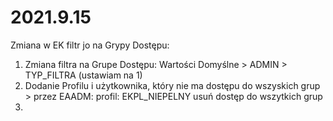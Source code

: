 # 2021.9.15
Zmiana w EK filtr jo na Grypy Dostępu: 
1. Zmiana filtra na Grupe Dostępu: Wartości Domyślne > ADMIN > TYP_FILTRA (ustawiam na 1)
2. Dodanie Profilu i użytkownika, który nie ma dostępu do wszyskich grup > przez EAADM: profil: EKPL_NIEPELNY usuń dostęp do wszytkich grup
3. 

